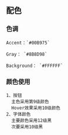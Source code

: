 ## 配色

### 色调

    Accent：`#00B975`

    Gray： `#8B8D98`

    Background： `#FFFFFF`

### 颜色使用

    1、按钮
      主色采用第9级颜色
      Hover效果采用10级颜色
    2、字体颜色
      主要颜色采用12级黑
      次要采用10级黑
